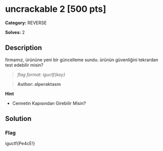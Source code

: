 # uncrackable 2 [500 pts]

**Category:** REVERSE

**Solves:** 2

## Description
firmamız, ürününe yeni bir güncelleme sundu. ürünün güvenliğini tekrardan test edebilir misin?

>*flag format: iguctf{key}*

>**Author: alperaktasm**

**Hint**
* Cennetin Kapısından Girebilir Misin?

## Solution

### Flag
iguctf{Pe4cE!}
